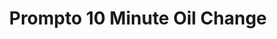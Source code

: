 ---
title: "Prompto 10 Minute Oil Change"
url: /manchester/prompto-10-minute-oil-change/
shop: car repair
---